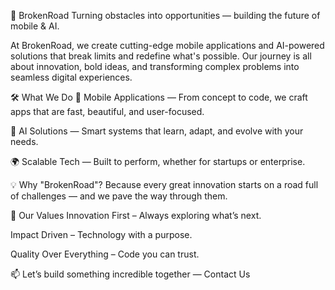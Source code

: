 🚀 BrokenRoad
Turning obstacles into opportunities — building the future of mobile & AI.

At BrokenRoad, we create cutting-edge mobile applications and AI-powered solutions that break limits and redefine what's possible.
Our journey is all about innovation, bold ideas, and transforming complex problems into seamless digital experiences.

🛠 What We Do
📱 Mobile Applications — From concept to code, we craft apps that are fast, beautiful, and user-focused.

🤖 AI Solutions — Smart systems that learn, adapt, and evolve with your needs.

🌍 Scalable Tech — Built to perform, whether for startups or enterprise.

💡 Why "BrokenRoad"?
Because every great innovation starts on a road full of challenges — and we pave the way through them.

🌟 Our Values
Innovation First – Always exploring what’s next.

Impact Driven – Technology with a purpose.

Quality Over Everything – Code you can trust.

📫 Let’s build something incredible together — Contact Us
